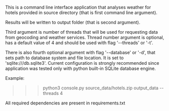 This is a command line interface application
that analyses weather for hotels provided in source directory
(that is first command line argument).

Results will be written to output folder (that is second argument).

Third argument is number of threads that will be used
for requesting data from geocoding and weather services.
Thread number argument is optional, has a default value of 4
and should be used with flag '--threads' or '-t'.

There is also fourth optional argument with flag '--database' or '-d',
that sets path to database system and file location. It is set to
'sqlite:///db.sqlite3'. Current configuration is strongly recommended
since application was tested only with python built-in SQLite database engine.

Example:

>>> python3 console.py source_data/hotels.zip output_data --threads 4

All required dependencies are present in requirements.txt